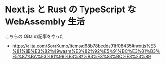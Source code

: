 # Next.js と Rust の TypeScript な WebAssembly 生活

こちらの Qiita の記事をやった

- https://qiita.com/SoraKumo/items/d68b78bedda91ff08435#nextjs%E3%81%8B%E3%82%89wasm%E3%82%92%E5%91%BC%E3%81%B3%E5%87%BA%E3%81%99%E3%82%B3%E3%83%BC%E3%83%89
